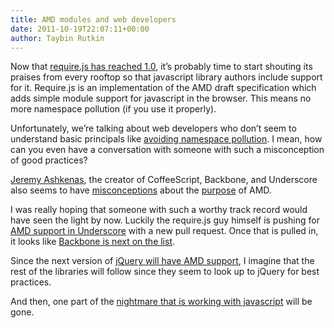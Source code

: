 ```yaml
---
title: AMD modules and web developers
date: 2011-10-19T22:07:11+00:00
author: Taybin Rutkin
---
```


Now that [require.js has reached 1.0](http://tagneto.blogspot.com/2011/10/requirejs-10-released.html), it&#8217;s probably time to start shouting its praises from every rooftop so that javascript library authors include support for it. Require.js is an implementation of the AMD draft specification which adds simple module support for javascript in the browser. This means no more namespace pollution (if you use it properly).

Unfortunately, we&#8217;re talking about web developers who don&#8217;t seem to understand basic principals like [avoiding namespace pollution](https://groups.google.com/forum/#!searchin/backbonejs/require/backbonejs/Z7Zb7UqhhOY/_PJcdmRyXNAJ). I mean, how can you even have a conversation with someone with such a misconception of good practices?

[Jeremy Ashkenas](https://github.com/jashkenas), the creator of CoffeeScript, Backbone, and Underscore also seems to have [misconceptions](https://github.com/documentcloud/underscore/pull/287) about the [purpose](https://github.com/documentcloud/backbone/issues/94) of AMD.

I was really hoping that someone with such a worthy track record would have seen the light by now. Luckily the require.js guy himself is pushing for [AMD support in Underscore](https://github.com/documentcloud/underscore/pull/338) with a new pull request. Once that is pulled in, it looks like [Backbone is next on the list](https://github.com/jrburke/backbone/commit/2715877df923defc17e1bdcf93da7767d54e6d6d).

Since the next version of [jQuery will have AMD support](http://bugs.jquery.com/ticket/7102), I imagine that the rest of the libraries will follow since they seem to look up to jQuery for best practices.

And then, one part of the [nightmare that is working with javascript](http://javascript.crockford.com/javascript.html) will be gone.
